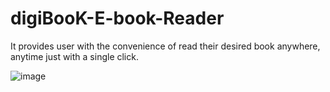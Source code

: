 # digiBooK-E-book-Reader
It provides user with the convenience of read their desired book anywhere, anytime just with a single click.

![image](https://user-images.githubusercontent.com/47829305/103172002-4d96c780-4876-11eb-98f5-d9fba6d4f65d.png)

